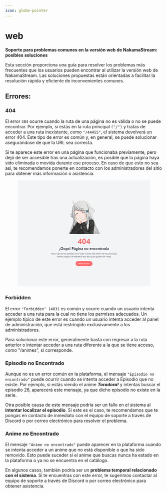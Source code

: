 ```yaml
---
icon: globe-pointer
---
```


# web

**Soporte para problemas comunes en la versión web de NakamaStream: posibles soluciones**

Esta sección proporciona una guía para resolver los problemas más frecuentes que los usuarios pueden encontrar al utilizar la versión web de NakamaStream. Las soluciones propuestas están orientadas a facilitar la resolución rápida y eficiente de inconvenientes comunes.

## Errores:

### 404

El error `404` ocurre cuando la ruta de una página no es válida o no se puede encontrar. Por ejemplo, si estás en la ruta principal `("/")` y tratas de acceder a una ruta inexistente, como `"/44455"`, el sistema devolverá un error 404. Este tipo de error es común y, en general, se puede solucionar asegurándose de que la URL sea correcta.

Si te aparece este error en una página que funcionaba previamente, pero dejó de ser accesible tras una actualización, es posible que la página haya sido eliminada o movida durante ese proceso. En caso de que esto no sea así, te recomendamos ponerte en contacto con los administradores del sitio para obtener más información o asistencia.

<div align="left"><figure><img src="../.gitbook/assets/image.png" alt="" width="563"><figcaption></figcaption></figure></div>

### Forbidden

El error `"Forbidden" (403)` es común y ocurre cuando un usuario intenta acceder a una ruta para la cual no tiene los permisos adecuados. Un ejemplo típico de este error es cuando un usuario intenta acceder al panel de administración, que está restringido exclusivamente a los administradores.

Para solucionar este error, generalmente basta con regresar a la ruta anterior o intentar acceder a una ruta diferente a la que se tiene acceso, como "/animes", si corresponde.



### Episodio no Encontrado

Aunque no es un error común en la plataforma, el mensaje `"Episodio no encontrado"` puede ocurrir cuando se intenta acceder a Episodio que no existe. Por ejemplo, si estás viendo el anime _**Toradora!**_ y intentas buscar el episodio 26, aparecerá este mensaje, ya que dicho episodio no existe en la serie.

Otra posible causa de este mensaje podría ser un fallo en el sistema al **intentar localizar el episodio**. Si este es el caso, te recomendamos que te pongas en contacto de inmediato con el equipo de soporte a través de Discord o por correo electrónico para resolver el problema.



### Anime no Encontrado

El mensaje `"Anime no encontrado"` puede aparecer en la plataforma cuando se intenta acceder a un anime que no está disponible o que ha sido removido. Esto puede suceder si el anime que buscas nunca ha estado en la plataforma o ya no se encuentra en el catálogo.

En algunos casos, también podría ser un **problema temporal relacionado con el sistema**. Si te encuentras con este error, te sugerimos contactar al equipo de soporte a través de Discord o por correo electrónico para obtener asistencia.
